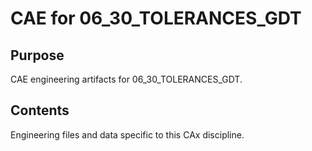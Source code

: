 # CAE for 06_30_TOLERANCES_GDT

## Purpose
CAE engineering artifacts for 06_30_TOLERANCES_GDT.

## Contents
Engineering files and data specific to this CAx discipline.
